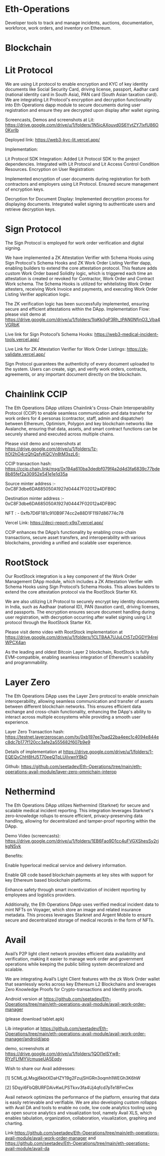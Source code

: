 # Eth-Operations
Developer tools to track and manage incidents, auctions, documentation, workforce, work orders, and inventory on Ethereum. 

# Blockchain

# Lit Protocol

We are using Lit protocol to enable encryption and KYC of key identity documents like Social Security Card, driving license, passport, Aadhar card (national identity card in South Asia), PAN card (South Asian taxation card). We are integrating Lit Protocol's encryption and decryption functionality into Eth Operations dapp module to secure documents during user registration and ensure they are decrypted upon display after wallet signing.

Screencasts, Demos and screenshots at Lit: https://drive.google.com/drive/u/1/folders/1N5icAXouvd0S6YytZY7IxfU86O0KxrIb

Deployed link: https://web3-kyc-lit.vercel.app/

Implementation:

Lit Protocol SDK Integration: Added Lit Protocol SDK to the project dependencies.
Integrated with Lit Protocol and Lit Access Control Condition Resources.
Encryption on User Registration:

Implemented encryption of user documents during registration for both contractors and employers using Lit Protocol.
Ensured secure management of encryption keys.

Decryption for Document Display: Implemented decryption process for displaying documents. Integrated wallet signing to authenticate users and retrieve decryption keys.


# Sign Protocol

The Sign Protocol is employed for work order verification and digital signing. 

We have implemented a ZK Attestation Verifier with Schema Hooks using Sign Protocol's Schema Hooks and ZK Work Order Listing Verifier dapp, enabling builders to extend the core attestation protocol. This feature adds custom Work Order based Solidity logic, which is triggered each time an attestation is created or revoked for Contractor, Work Order and Contract Work schema. The Schema Hooks is utilized for whitelisting Work Order attesters, receiving Work Invoice and payments, and executing Work Order Listing Verifier application logic.

The ZK verification logic has been successfully implemented, ensuring secure and efficient attestations within the DApp.
Implementation Flow: please visit demo at https://drive.google.com/drive/u/1/folders/1IqKk0gP3Rh_tPAN0NfjnO3_Vba4VGRbK

Live link for Sign Protocol’s Schema Hooks: https://web3-medical-incident-tools.vercel.app/

Live Link for ZK Attestation Verifier for Work Order Listings:  https://zk-validate.vercel.app/

Sign Protocol guarantees the authenticity of every document uploaded to the system. Users can create, sign, and verify work orders, contracts, agreements, or any important document directly on the blockchain.


# Chainlink CCIP

The Eth Operations DApp utilizes Chainlink's Cross-Chain Interoperability Protocol (CCIP) to enable seamless communication and data transfer for work orders for 4 personas (contractor, staff, admin and dispatcher) between Ethereum, Optimism, Polygon and key blockchain networks like Avalanche, ensuring that data, assets, and smart contract functions can be securely shared and executed across multiple chains. 

Please visit demo and screenshots at https://drive.google.com/drive/u/1/folders/1z-ltOI2hO4rzQhQsfvKQCVn8tM3szL6-

CCIP transaction hash: https://ccip.chain.link/msg/0x194a610ba3dedbf079f4a2d4d3fa6839c77bde8b85fef2a30952e541e1e1d35a

Source minter address :- 0xC8F3dbe6DA685050A1927d04447F02012a4DFB9C

Destination minter address :- 0xC8F3dbe6DA685050A1927d04447F02012a4DFB9C

NFT : - 0xfb7D6F181c910B9F74cc2e88D1F1197d86774c78

Vercel Link: https://deci-report-x9q7.vercel.app/

CCIP enhances the DApp’s functionality by enabling cross-chain transactions, secure asset transfers, and interoperability with various blockchains, providing a unified and scalable user experience.



# RootStock

Our RootStock integration is a key component of the Work Order Management DApp module, which includes a ZK Attestation Verifier with Schema Hooks using Sign Protocol’s Schema Hooks. This allows builders to extend the core attestation protocol via the RootStock Starter Kit.

We are also utilizing Lit Protocol to securely encrypt key identity documents in India, such as Aadhaar (national ID), PAN (taxation card), driving licenses, and passports. The encryption ensures secure document handling during user registration, with decryption occurring after wallet signing using Lit protocol through the RootStock Starter Kit.

Please visit demo video with RootStock implementation at https://drive.google.com/drive/u/1/folders/1CLTBAA7UJuLCt5TzDGDY94reiWPCX4an

As the leading and oldest Bitcoin Layer 2 blockchain, RootStock is fully EVM-compatible, enabling seamless integration of Ethereum's scalability and programmability.


# Layer Zero

The Eth Operations DApp uses the Layer Zero protocol to enable omnichain interoperability, allowing seamless communication and transfer of assets between different blockchain networks. This ensures efficient data exchange and cross-chain functionality, enhancing the DApp's ability to interact across multiple ecosystems while providing a smooth user experience.

Layer Zero Transaction hash: https://testnet.layerzeroscan.com/tx/0xb197ee7bad22ba4eec1c4094e844ec8dc7b177f120cc3afe2a555682f607b9e9

Details of implementation at https://drive.google.com/drive/u/1/folders/1-EQEQvChH8HJ5T70eeQTpLUiIvwnYBkD

Github: https://github.com/seetadev/Eth-Operations/tree/main/eth-operations-avail-module/layer-zero-omnichain-interop


# Nethermind

The Eth Operations DApp utilizes Nethermind (Starknet) for secure and scalable medical incident reporting. This integration leverages Starknet's zero-knowledge rollups to ensure efficient, privacy-preserving data handling, allowing for decentralized and tamper-proof reporting within the DApp.

Demo Video (screencasts): https://drive.google.com/drive/u/1/folders/1EB6Fao9D1cc4uFVGXShesSy2rjkgNSvk

Benefits:

Enable hyperlocal medical service and delivery information. 

Enable QR code based blockchain payments at key sites with support for key Ethereum based blockchain platforms. 

Enhance safety through smart incentivization of incident reporting by employees and logistics providers.

Additionally, the Eth Operations DApp uses verified medical incident data to mint NFTs on Voyager, which store an image and related insurance metadata. This process leverages Starknet and Argent Mobile to ensure secure and decentralized storage of medical records in the form of NFTs.


# Avail

Avail’s P2P light client network provides efficient data availability and verification, making it easier to manage work order and government operations while keeping the public billing system decentralized and scalable. 

We are integrating Avail’s Light Client features with the zk Work Order wallet that seamlessly works across key Ethereum L2 Blockchains and leverages Zero Knowledge Proofs for Crypto-transactions and Identity proofs.

Android version at https://github.com/seetadev/Eth-Operations/tree/main/eth-operations-avail-module/avail-work-order-manager

(please download tablet.apk)

Lib integration at https://github.com/seetadev/Eth-Operations/tree/main/eth-operations-avail-module/avail-work-order-manager/android/app

demo, screenshots at https://drive.google.com/drive/u/1/folders/1QOI1elSYw8-RYzFLfMYVcmuseUA5Eqdy

Wish to share our Avail addresses:

[1] 5CMLgLMsgj6kbtXDaHZY19g2FzujSHGRn3oqmh1WEGh3K6hW 

[2] 5Dqyi6FbQBURFDAivKwLPSTkxv3fa4Uj4qfcd7pTe18FmCex  

Avail network optimizes the performance of the platform, ensuring that data is easily retrievable and verifiable. We are also developing custom rollapps with Avail DA and tools to enable no code, low code analytics tooling using an open source analytics and visualization tool, namely Avail XLS, which enables tabulation, organization, collaboration, visualization, graphing and charting.

Link:https://github.com/seetadev/Eth-Operations/tree/main/eth-operations-avail-module/avail-work-order-manager and https://github.com/seetadev/Eth-Operations/tree/main/eth-operations-avail-module/avail-da










